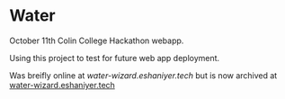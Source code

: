 # Water
October 11th Colin College Hackathon webapp. 

Using this project to test for future web app deployment. 

Was breifly online at *water-wizard.eshaniyer.tech* but is now archived at [water-wizard.eshaniyer.tech](https://web.archive.org/web/20220718051958/https://water-wizard.eshaniyer.com/)